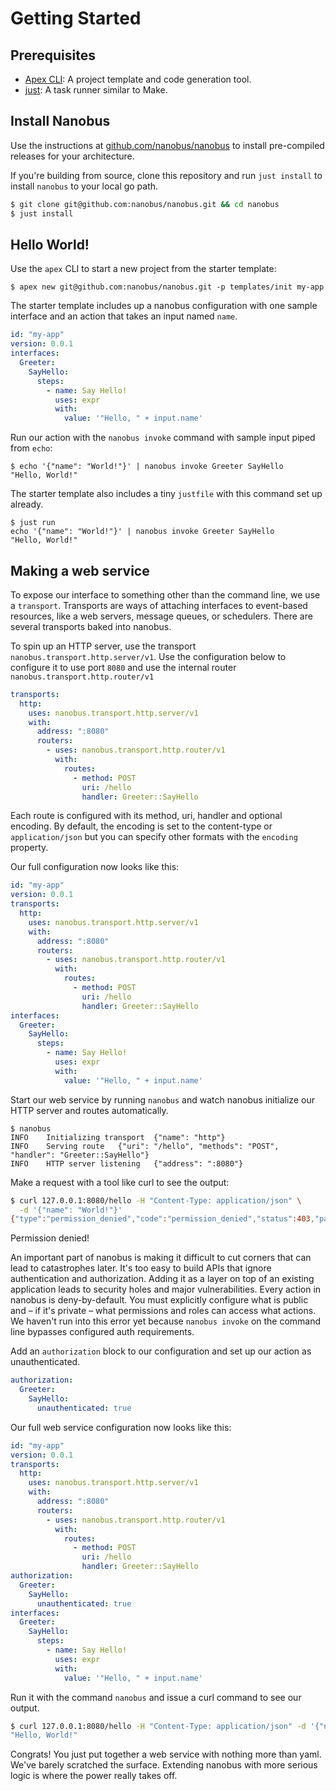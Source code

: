 # Getting Started

## Prerequisites

- [Apex CLI][apex]: A project template and code generation tool.
- [just]: A task runner similar to Make.

## Install Nanobus

Use the instructions at [github.com/nanobus/nanobus][nanobus] to install pre-compiled releases for your architecture.

If you're building from source, clone this repository and run `just install` to install `nanobus` to your local go path.

```sh
$ git clone git@github.com:nanobus/nanobus.git && cd nanobus
$ just install
```

## Hello World!

Use the `apex` CLI to start a new project from the starter template:

```console
$ apex new git@github.com:nanobus/nanobus.git -p templates/init my-app
```

The starter template includes up a nanobus configuration with one sample interface and an action that takes an input named `name`.

```yaml
id: "my-app"
version: 0.0.1
interfaces:
  Greeter:
    SayHello:
      steps:
        - name: Say Hello!
          uses: expr
          with:
            value: '"Hello, " + input.name'
```

Run our action with the `nanobus invoke` command with sample input piped from `echo`:

```console
$ echo '{"name": "World!"}' | nanobus invoke Greeter SayHello
"Hello, World!"
```

The starter template also includes a tiny `justfile` with this command set up already.

```console
$ just run
echo '{"name": "World!"}' | nanobus invoke Greeter SayHello
"Hello, World!"
```

## Making a web service

To expose our interface to something other than the command line, we use a `transport`. Transports are ways of attaching interfaces to event-based resources, like a web servers, message queues, or schedulers. There are several transports baked into nanobus.

To spin up an HTTP server, use the transport `nanobus.transport.http.server/v1`. Use the configuration below to configure it to use port `8080` and use the internal router `nanobus.transport.http.router/v1`

```yaml
transports:
  http:
    uses: nanobus.transport.http.server/v1
    with:
      address: ":8080"
      routers:
        - uses: nanobus.transport.http.router/v1
          with:
            routes:
              - method: POST
                uri: /hello
                handler: Greeter::SayHello
```

Each route is configured with its method, uri, handler and optional encoding. By default, the encoding is set to the content-type or `application/json` but you can specify other formats with the `encoding` property.

Our full configuration now looks like this:

```yaml
id: "my-app"
version: 0.0.1
transports:
  http:
    uses: nanobus.transport.http.server/v1
    with:
      address: ":8080"
      routers:
        - uses: nanobus.transport.http.router/v1
          with:
            routes:
              - method: POST
                uri: /hello
                handler: Greeter::SayHello
interfaces:
  Greeter:
    SayHello:
      steps:
        - name: Say Hello!
          uses: expr
          with:
            value: '"Hello, " + input.name'
```

Start our web service by running `nanobus` and watch nanobus initialize our HTTP server and routes automatically.

```console
$ nanobus
INFO	Initializing transport	{"name": "http"}
INFO	Serving route	{"uri": "/hello", "methods": "POST", "handler": "Greeter::SayHello"}
INFO	HTTP server listening	{"address": ":8080"}
```

Make a request with a tool like curl to see the output:

```sh
$ curl 127.0.0.1:8080/hello -H "Content-Type: application/json" \
  -d '{"name": "World!"}'
{"type":"permission_denied","code":"permission_denied","status":403,"path":"/hello","timestamp":"2022-12-21T17:26:56.067483Z"}
```

Permission denied!

An important part of nanobus is making it difficult to cut corners that can lead to catastrophes later. It's too easy to build APIs that ignore authentication and authorization. Adding it as a layer on top of an existing application leads to security holes and major vulnerabilities. Every action in nanobus is deny-by-default. You must explicitly configure what is public and – if it's private – what permissions and roles can access what actions. We haven't run into this error yet because `nanobus invoke` on the command line bypasses configured auth requirements.

Add an `authorization` block to our configuration and set up our action as unauthenticated.

```yaml
authorization:
  Greeter:
    SayHello:
      unauthenticated: true
```

Our full web service configuration now looks like this:

```yaml
id: "my-app"
version: 0.0.1
transports:
  http:
    uses: nanobus.transport.http.server/v1
    with:
      address: ":8080"
      routers:
        - uses: nanobus.transport.http.router/v1
          with:
            routes:
              - method: POST
                uri: /hello
                handler: Greeter::SayHello
authorization:
  Greeter:
    SayHello:
      unauthenticated: true
interfaces:
  Greeter:
    SayHello:
      steps:
        - name: Say Hello!
          uses: expr
          with:
            value: '"Hello, " + input.name'
```

Run it with the command `nanobus` and issue a curl command to see our output.


```sh
$ curl 127.0.0.1:8080/hello -H "Content-Type: application/json" -d '{"name": "World!"}'
"Hello, World!"
```

Congrats! You just put together a web service with nothing more than yaml. We've barely scratched the surface. Extending nanobus with more serious logic is where the power really takes off.


[apex]: https://apexlang.io
[just]: https://github.com/casey/just#packages
[nanobus]: https://github.com/nanobus/nanobus